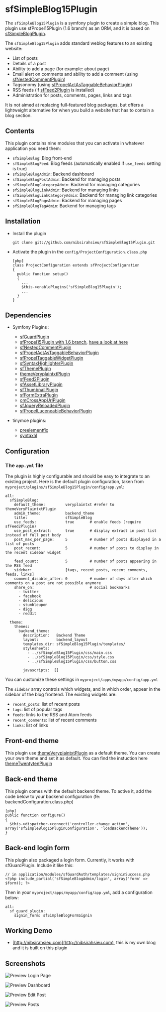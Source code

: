 # sfSimpleBlog15Plugin #

The `sfSimpleBlog15Plugin` is a symfony plugin to create a simple blog. This plugin use sfPropel15Plugin (1.6 branch) as an ORM, and it is based on [sfSimpleBlogPlugin](http://www.symfony-project.org/plugins/sfSimpleBlogPlugin).

The `sfSimpleBlog15Plugin` adds standard weblog features to an existing website:

   * List of posts
   * Details of a post
   * Ability to add a page (for example: about page)
   * Email alert on comments and ability to add a comment (using [sfNestedCommentPlugin](https://github.com/nibsirahsieu/sfNestedCommentPlugin))
   * Tagsonomy (using [sfPropelActAsTaggableBehaviorPlugin](http://www.symfony-project.org/plugins/sfPropelActAsTaggableBehaviorPlugin))
   * RSS feeds (if [sfFeed2Plugin](http://www.symfony-project.org/plugins/sfFeed2Plugin) is installed)
   * Administration for posts, comments, pages, links and tags

It is not aimed at replacing full-featured blog packages, but offers a lightweight alternative for when you build a website that has to contain a blog section.

## Contents ##

This plugin contains nine modules that you can activate in whatever application you need them:

 * `sfSimpleBlog`: Blog front-end
 * `sfSimpleBlogFeed`: Blog feeds (automatically enabled if `use_feeds` setting is true)
 * `sfSimpleBlogAdmin`: Backend dashboard
 * `sfSimpleBlogPostAdmin`: Backend for managing posts
 * `sfSimpleBlogCategoryAdmin`: Backend for managing categories
 * `sfSimpleBlogLinkAdmin`: Backend for managing links
 * `sfSimpleBlogLinkCategoryAdmin`: Backend for managing link categories
 * `sfSimpleBlogPageAdmin`: Backend for managing pages
 * `sfSimpleBlogTagAdmin`: Backend for managing tags

## Installation ##
  * Install the plugin

        git clone git://github.com/nibsirahsieu/sfSimpleBlog15Plugin.git

  * Activate the plugin in the `config/ProjectConfiguration.class.php`

        [php]
        class ProjectConfiguration extends sfProjectConfiguration
        {
          public function setup()
          {
            ...
            $this->enablePlugins('sfSimpleBlog15Plugin');
            ...
          }
        }

## Dependencies ##
  * Symfony Plugins :
    * [sfGuardPlugin](http://www.symfony-project.org/plugins/sfGuardPlugin)
    * [sfPropel15Plugin with 1.6 branch](https://github.com/fzaninotto/sfPropel15Plugin), [have a look at here](https://github.com/fzaninotto/sfPropel15Plugin/blob/1.6/INSTALL.md)
    * [sfNestedCommentPlugin](https://github.com/nibsirahsieu/sfNestedCommentPlugin)
    * [sfPropelActAsTaggableBehaviorPlugin](http://www.symfony-project.org/plugins/sfPropelActAsTaggableBehaviorPlugin)
    * [sfPropelTaggableWidgetPlugin](http://www.symfony-project.org/plugins/sfPropelTaggableWidgetPlugin)
    * [sfSyntaxHighlighterPlugin](http://www.symfony-project.org/plugins/sfSyntaxHighlighterPlugin)
    * [sfThemePlugin](https://github.com/rafaelgou/sfThemePlugin)
    * [themeVeryplaintxtPlugin](https://github.com/nibsirahsieu/themeVeryplaintxtPlugin)
    * [sfFeed2Plugin](http://www.symfony-project.org/plugins/sfFeed2Plugin)
    * [sfAssetLibraryPlugin](http://www.symfony-project.org/plugins/sfAssetsLibraryPlugin)
    * [sfThumbnailPlugin](http://www.symfony-project.org/plugins/sfThumbnailPlugin)
    * [sfFormExtraPlugin](http://www.symfony-project.org/plugins/sfFormExtraPlugin)
    * [omCrossAppUrlPlugin](http://www.symfony-project.org/plugins/omCrossAppUrlPlugin)
    * [sfJqueryReloadedPlugin](http://www.symfony-project.org/plugins/sfJqueryReloadedPlugin)
    * [sfPropelLuceneableBehaviorPlugin](https://github.com/nibsirahsieu/sfPropelLuceneableBehaviorPlugin)

  * tinymce plugins:
    * [preelementfix](http://sourceforge.net/tracker/index.php?func=detail&aid=2671750&group_id=103281&atid=738747)
    * [syntaxhl](https://github.com/RichGuk/syntaxhl)

Configuration
-------------

### The `app.yml` file

The plugin is highly configurable and should be easy to integrate to an existing project. Here is the default plugin configuration, taken from `myproject/plugins/sfSimpleBlog15Plugin/config/app.yml`:

    all:
      sfSimpleBlog:
        default_theme:         veryplaintxt #refer to themeVeryPlaintxtPlugin
        admin_theme:           backend_theme
        title:                 sfSimpleBlog
        use_feeds:             true       # enable feeds (require sfFeed2Plugin)
        use_post_extract:      true       # display extract in post list instead of full post body
        post_max_per_page:     5          # number of posts displayed in a list of posts
        post_recent:           5          # number of posts to display in the recent sidebar widget

        feed_count:            5          # number of posts appearing in the RSS feed
        sidebar:               [tags, recent_posts, recent_comments, feeds, links]
        comment_disable_after: 0          # number of days after which comments on a post are not possible anymore
        share_on:                         # social bookmarks
          - twitter
          - facebook
          - delicious
          - stumbleupon
          - digg
          - reddit

      theme:
        themes:
          backend_theme:
            description:   Backend Theme
            layout:        backend_layout
            templates_dir: sfSimpleBlog15Plugin/templates/
            stylesheets:
              - ../sfSimpleBlog15Plugin/css/main.css
              - ../sfSimpleBlog15Plugin/css/style.css
              - ../sfSimpleBlog15Plugin/css/button.css

            javascripts:  []

You can customize these settings in `myproject/apps/myapp/config/app.yml`

The `sidebar` array controls which widgets, and in which order, appear in the sidebar of the blog frontend. The existing widgets are:

 - `recent_posts`: list of recent posts
 - `tags`: list of popular tags
 - `feeds`: links to the RSS and Atom feeds
 - `recent_comments`: list of recent comments
 - `links`: list of links

## Front-end theme ##

This plugin use [themeVeryplaintxtPlugin](https://github.com/nibsirahsieu/themeVeryplaintxtPlugin) as a default theme.
You can create your own theme and set it as default. You can find the instuction here [themeTwentytenPlugin](https://github.com/rafaelgou/themeTwentytenPlugin)

## Back-end theme ##

This plugin comes with the default backend theme. To active it, add the code below to your backend configuration (fe: backendConfiguration.class.php)

    [php]
    public function configure()
    {
      $this->dispatcher->connect('controller.change_action', array('sfSimpleBlog15PluginConfiguration', 'loadBackendTheme'));
    }

## Back-end login form ##

This plugin also packaged a login form. Currently, it works with sfGuardPlugin. Include it like this:

    // in application/modules/sfGuardAuth/templates/signinSuccess.php
    <?php include_partial('sfSimpleBlogAdmin/login', array('form' => $form)); ?>

Then in your `myproject/apps/myapp/config/app.yml`, add a configuration below:

    all:
      sf_guard_plugin:
        signin_form: sfSimpleBlogFormSignin

## Working Demo ##
  * [http://nibsirahsieu.com](http://nibsirahsieu.com), this is my own blog and it is built on this plugin

## Screenshots ##

![Preview Login Page](http://dl.dropbox.com/u/16750037/sfSimpleBlog15Plugin/Screenshot-2.png)

![Preview Dashboard](http://dl.dropbox.com/u/16750037/sfSimpleBlog15Plugin/Screenshot.png)

![Preview Edit Post](http://dl.dropbox.com/u/16750037/sfSimpleBlog15Plugin/Screenshot-3.png)

![Preview Posts](http://dl.dropbox.com/u/16750037/sfSimpleBlog15Plugin/Screenshot-1.png)
